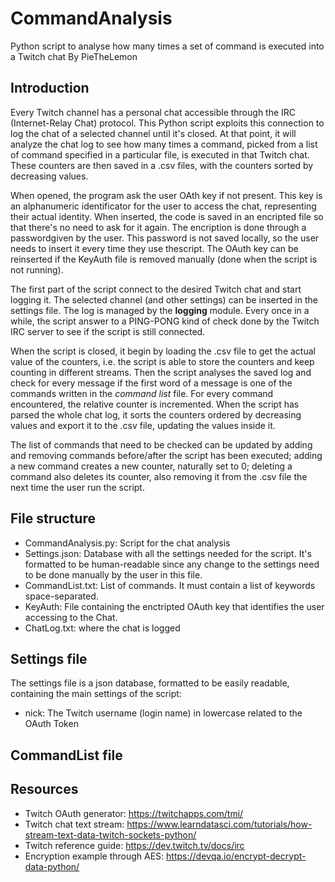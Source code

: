 # CommandAnalysis
Python script to analyse how many times a set of command is executed into a Twitch chat
By PieTheLemon

## Introduction
Every Twitch channel has a personal chat accessible through the IRC (Internet-Relay Chat) protocol. This Python script exploits this connection to log the chat of a selected channel until it's closed. At that point, it will analyze the chat log to see how many times a command, picked from a list of command specified in a particular file, is executed in that Twitch chat. These counters are then saved in a .csv files, with the counters sorted by decreasing values.

When opened, the program ask the user OAth key if not present. This key is an alphanumeric identificator for the user to access the chat, representing their actual identity. When inserted, the code is saved in an encripted file so that there's no need to ask for it again. The encription is done through a passwordgiven by the user. This password is not saved locally, so the user needs to insert it every time they use thescript. The OAuth key can be reinserted if the KeyAuth file is removed manually (done when the script is not running).

The first part of the script connect to the desired Twitch chat and start logging it. The selected channel (and other settings) can be inserted in the settings file. The log is managed by the **logging** module. Every once in a while, the script answer to a PING-PONG kind of check done by the Twitch IRC server to see if the script is still connected.

When the script is closed, it begin by loading the .csv file to get the actual value of the counters, i.e. the script is able to store the counters and keep counting in different streams. Then the script analyses the saved log and check for every message if the first word of a message is one of the commands written in the _command list_ file. For every command encountered, the relative counter is incremented. When the script has parsed the whole chat log, it sorts the counters ordered by decreasing values and export it to the .csv file, updating the values inside it.

The list of commands that need to be checked can be updated by adding and removing commands before/after the script has been executed; adding a new command creates a new counter, naturally set to 0; deleting a command also deletes its counter, also removing it from the .csv file the next time the user run the script.

## File structure
- CommandAnalysis.py: Script for the chat analysis
- Settings.json: Database with all the settings needed for the script. It's formatted to be human-readable since any change to the settings need to be done manually by the user in this file.
- CommandList.txt: List of commands. It must contain a list of keywords space-separated.
- KeyAuth: File containing the enctripted OAuth key that identifies the user accessing to the Chat.
- ChatLog.txt: where the chat is logged

## Settings file
The settings file is a json database, formatted to be easily readable, containing the main settings of the script:
- nick: The Twitch username (login name) in lowercase related to the OAuth Token
## CommandList file

## Resources
- Twitch OAuth generator: https://twitchapps.com/tmi/
- Twitch chat text stream: https://www.learndatasci.com/tutorials/how-stream-text-data-twitch-sockets-python/
- Twitch reference guide: https://dev.twitch.tv/docs/irc
- Encryption example through AES: https://devqa.io/encrypt-decrypt-data-python/
